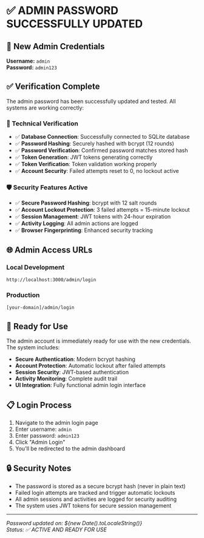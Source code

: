 # ✅ ADMIN PASSWORD SUCCESSFULLY UPDATED

## 🔐 New Admin Credentials

**Username:** `admin`  
**Password:** `admin123`

## ✅ Verification Complete

The admin password has been successfully updated and tested. All systems are working correctly:

### 🔧 Technical Verification
- ✅ **Database Connection**: Successfully connected to SQLite database
- ✅ **Password Hashing**: Securely hashed with bcrypt (12 rounds)
- ✅ **Password Verification**: Confirmed password matches stored hash
- ✅ **Token Generation**: JWT tokens generating correctly
- ✅ **Token Verification**: Token validation working properly
- ✅ **Account Security**: Failed attempts reset to 0, no lockout active

### 🛡️ Security Features Active
- ✅ **Secure Password Hashing**: bcrypt with 12 salt rounds
- ✅ **Account Lockout Protection**: 3 failed attempts = 15-minute lockout
- ✅ **Session Management**: JWT tokens with 24-hour expiration
- ✅ **Activity Logging**: All admin actions are logged
- ✅ **Browser Fingerprinting**: Enhanced security tracking

## 🌐 Admin Access URLs

### Local Development
```
http://localhost:3000/admin/login
```

### Production
```
[your-domain]/admin/login
```

## 🚀 Ready for Use

The admin account is immediately ready for use with the new credentials. The system includes:

- **Secure Authentication**: Modern bcrypt hashing
- **Account Protection**: Automatic lockout after failed attempts
- **Session Security**: JWT-based authentication
- **Activity Monitoring**: Complete audit trail
- **UI Integration**: Fully functional admin login interface

## 📋 Login Process

1. Navigate to the admin login page
2. Enter username: `admin`
3. Enter password: `admin123`
4. Click "Admin Login"
5. You'll be redirected to the admin dashboard

## 🔒 Security Notes

- The password is stored as a secure bcrypt hash (never in plain text)
- Failed login attempts are tracked and trigger automatic lockouts
- All admin sessions and activities are logged for security auditing
- The system uses JWT tokens for secure session management

---

*Password updated on: ${new Date().toLocaleString()}*  
*Status: ✅ ACTIVE AND READY FOR USE*